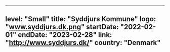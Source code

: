 
---
level: "Small"
title: "Syddjurs Kommune"
logo: "www.syddjurs.dk.png"
startDate: "2022-02-01"
endDate: "2023-02-28"
link: "http://www.syddjurs.dk/"
country: "Denmark"
---
